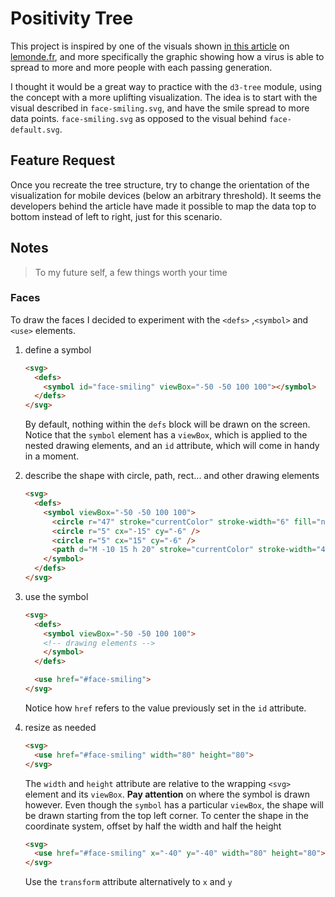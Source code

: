 # Positivity Tree

This project is inspired by one of the visuals shown [in this article](https://www.lemonde.fr/les-decodeurs/article/2020/04/07/les-enjeux-du-deconfinement-expliques-en-schemas_6035827_4355770.html) on [lemonde.fr](https://www.lemonde.fr/), and more specifically the graphic showing how a virus is able to spread to more and more people with each passing generation.

I thought it would be a great way to practice with the `d3-tree` module, using the concept with a more uplifting visualization. The idea is to start with the visual described in `face-smiling.svg`, and have the smile spread to more data points. `face-smiling.svg` as opposed to the visual behind `face-default.svg`.

## Feature Request

Once you recreate the tree structure, try to change the orientation of the visualization for mobile devices (below an arbitrary threshold). It seems the developers behind the article have made it possible to map the data top to bottom instead of left to right, just for this scenario.

## Notes

> To my future self, a few things worth your time

### Faces

To draw the faces I decided to experiment with the `<defs>` ,`<symbol>` and `<use>` elements.

1. define a symbol

   ```html
   <svg>
     <defs>
       <symbol id="face-smiling" viewBox="-50 -50 100 100"></symbol>
     </defs>
   </svg>
   ```

   By default, nothing within the `defs` block will be drawn on the screen. Notice that the `symbol` element has a `viewBox`, which is applied to the nested drawing elements, and an `id` attribute, which will come in handy in a moment.

2. describe the shape with circle, path, rect... and other drawing elements

   ```html
   <svg>
     <defs>
       <symbol viewBox="-50 -50 100 100">
         <circle r="47" stroke="currentColor" stroke-width="6" fill="none" />
         <circle r="5" cx="-15" cy="-6" />
         <circle r="5" cx="15" cy="-6" />
         <path d="M -10 15 h 20" stroke="currentColor" stroke-width="4" fill="none" />
       </symbol>
     </defs>
   </svg>
   ```

3. use the symbol

   ```html
   <svg>
     <defs>
       <symbol viewBox="-50 -50 100 100">
       <!-- drawing elements -->
       </symbol>
     </defs>

     <use href="#face-smiling">
   </svg>
   ```

   Notice how `href` refers to the value previously set in the `id` attribute.

4. resize as needed

   ```html
   <svg>
     <use href="#face-smiling" width="80" height="80">
   </svg>
   ```

   The `width` and `height` attribute are relative to the wrapping `<svg>` element and its `viewBox`. **Pay attention** on where the symbol is drawn however. Even though the `symbol` has a particular `viewBox`, the shape will be drawn starting from the top left corner. To center the shape in the coordinate system, offset by half the width and half the height

   ```html
   <svg>
     <use href="#face-smiling" x="-40" y="-40" width="80" height="80">
   </svg>
   ```

   Use the `transform` attribute alternatively to `x` and `y`
